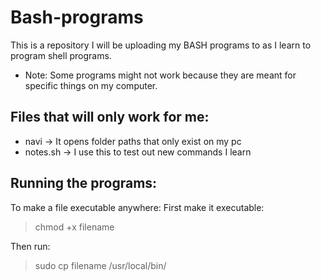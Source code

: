 # Bash-programs
This is a repository I will be uploading my BASH programs to as I learn to program shell programs. 

* Note: Some programs might not work because they are meant for specific things on my computer. 

## Files that will only work for me:
* navi -> It opens folder paths that only exist on my pc
* notes.sh -> I use this to test out new commands I learn

## Running the programs: 

To make a file executable anywhere:
First make it executable:
> chmod +x filename 

Then run:
> sudo cp filename /usr/local/bin/
